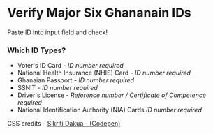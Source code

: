 # Verify Major Six Ghananain IDs
Paste ID into input field and check!

### Which ID Types?
- Voter's ID Card - *ID number required*
- National Health Insurance (NHIS) Card - *ID number required*
- Ghanaian Passport - *ID number required*
- SSNIT - *ID number required*
- Driver's License - *Reference number / Certificate of Competence required*
- National Identification Authority (NIA) Cards *ID number required*

CSS credits - [Sikriti Dakua - (Codepen)](https://codepen.io/dev_loop/pen/vYYxvbz)